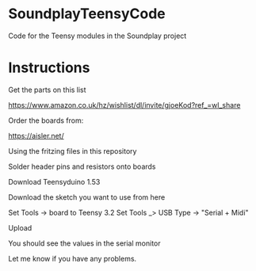 # SoundplayTeensyCode
Code for the Teensy modules in the Soundplay project

# Instructions

Get the parts on this list

https://www.amazon.co.uk/hz/wishlist/dl/invite/gjoeKod?ref_=wl_share

Order the boards from:

https://aisler.net/

Using the fritzing files in this repository

Solder header pins and resistors onto boards

Download Teensyduino 1.53

Download the sketch you want to use from here

Set Tools -> board to Teensy 3.2 
Set Tools _> USB Type -> "Serial + Midi"

Upload

You should see the values in the serial monitor

Let me know if you have any problems.



